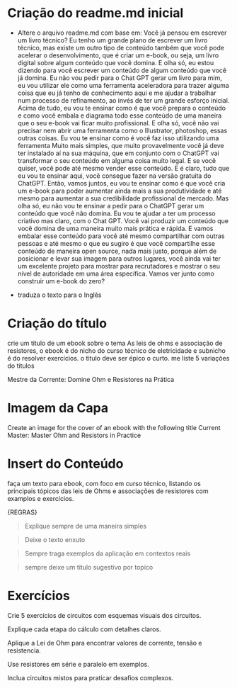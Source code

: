 # Criação do readme.md inicial

- Altere o arquivo readme.md com base em: Você já pensou em escrever um livro técnico? Eu tenho um grande plano de escrever
um livro técnico, mas existe um outro tipo de conteúdo também que você pode
acelerar o desenvolvimento, que é criar um e-book, ou seja, um livro digital sobre
algum conteúdo que você domina. E olha só, eu estou dizendo para você escrever
um conteúdo de algum conteúdo que você já domina.
Eu não vou pedir para o Chat GPT gerar um livro para mim, eu vou utilizar ele como
uma ferramenta aceleradora para trazer alguma coisa que eu já tenho de
conhecimento aqui e me ajudar a trabalhar num processo de refinamento, ao invés
de ter um grande esforço inicial. Acima de tudo, eu vou te ensinar como é que você
prepara o conteúdo e como você embala e diagrama todo esse conteúdo de uma
maneira que o seu e-book vai ficar muito profissional.
E olha só, você não vai precisar nem abrir uma ferramenta como o Illustrator,
photoshop, essas outras coisas. Eu vou te ensinar como é você faz isso utilizando
uma ferramenta Muito mais simples, que muito provavelmente você já deve ter
instalado aí na sua máquina, que em conjunto com o ChatGPT vai transformar o seu
conteúdo em alguma coisa muito legal.
E se você quiser, você pode até mesmo vender esse conteúdo. E é claro, tudo que
eu vou te ensinar aqui, você consegue fazer na versão gratuita do ChatGPT.
Então, vamos juntos, eu vou te ensinar como é que você cria um e-book para poder
aumentar ainda mais a sua produtividade e até mesmo para aumentar a sua
credibilidade profissional de mercado.
Mas olha só, eu não vou te ensinar a pedir para o ChatGPT gerar um conteúdo que
você não domina. Eu vou te ajudar a ter um processo criativo mas claro, com o Chat
GPT. Você vai produzir um conteúdo que você domina de uma maneira muito mais
prática e rápida. E vamos embalar esse conteúdo para você até mesmo compartilhar
com outras pessoas e até mesmo o que eu sugiro é que você compartilhe esse
conteúdo de maneira open source, nada mais justo, porque além de posicionar e levar
sua imagem para outros lugares, você ainda vai ter um excelente projeto para mostrar
para recrutadores e mostrar o seu nível de autoridade em uma área específica.
Vamos ver junto como construir um e-book do zero?

- traduza o texto para o Inglês

# Criação do título

crie um titulo de um ebook sobre o tema As leis de ohms e associação de resistores, o ebook é do nicho do curso técnico de eletricidade e subnicho é do resolver exercícios. o titulo deve ser épico o curto. me liste 5 variações do titulos

Mestre da Corrente: Domine Ohm e Resistores na Prática

# Imagem da Capa

Create an image for the cover of an ebook with the following title Current Master: Master Ohm and Resistors in Practice

# Insert do Conteúdo

faça um texto para ebook, com foco em curso técnico, listando os principais tópicos das leis de Ohms e associações de resistores com examplos e exercícios.

{REGRAS}

> Explique sempre de uma maneira simples

> Deixe o texto enxuto

> Sempre traga exemplos da aplicação em contextos reais

> sempre deixe um titulo sugestivo por topico

# Exercícios

Crie 5 exercícios de circuitos com esquemas visuais dos circuitos.

Explique cada etapa do cálculo com detalhes claros.

Aplique a Lei de Ohm para encontrar valores de corrente, tensão e resistencia.

Use resistores em série e paralelo em exemplos.

Inclua circuitos mistos para praticar desafios complexos.


